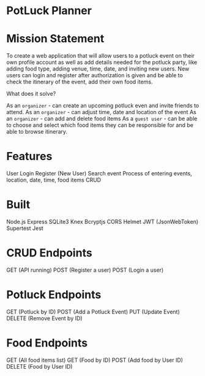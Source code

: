 # PotLuck Planner 

# Mission Statement

To create a web application that will allow users to a potluck event on their own profile account as well as add details needed for the potluck party, like adding food type, adding venue, time, date, and inviting new users.  New users can login and register after authorization is given and be able to check the itinerary of the event, add their own food items.

What does it solve?

As an `organizer` - can create an upcoming potluck even and invite friends to attend.
As an `organizer` - can adjust time, date and location of the event
As an `organizer` - can add and delete food items
As a `guest user` - can be able to choose and select which food items they can be responsible for and be able to browse itinerary.

# Features

User
Login
Register (New User)
Search event
Process of entering events, location, date, time, food items
CRUD

# Built 

Node.js
Express
SQLite3
Knex
Bcryptjs
CORS
Helmet
JWT (JsonWebToken)
Supertest
Jest

# CRUD Endpoints

GET (API running)
POST (Register a user)
POST (Login a user)

# Potluck Endpoints

GET (Potluck by ID)
POST (Add a Potluck Event)
PUT (Update Event)
DELETE (Remove Event by ID)

# Food Endpoints

GET (All food items list)
GET (Food by ID)
POST (Add food by  User ID)
DELETE (Food by User ID)
